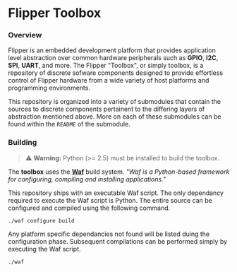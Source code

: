 # Flipper Toolbox

### Overview

Flipper is an embedded development platform that provides application level abstraction over common hardware peripherals such as **GPIO**, **I2C**, **SPI**, **UART**, and more. The Flipper "Toolbox", or simply toolbox, is a repository of discrete sofware components designed to provide effortless control of Flipper hardware from a wide variety of host platforms and programming environments.

This repository is organized into a variety of submodules that contain the sources to discrete components pertainent to the differing layers of abstraction mentioned above. More on each of these submodules can be found within the `README` of the submodule. 

### Building

> ⚠️ **Warning:** Python (>= 2.5) must be installed to build the toolbox.

The **toolbox** uses the [**Waf**](https://github.com/waf-project/waf) build system. *"Waf is a Python-based framework for configuring, compiling and installing applications."*

This repository ships with an executable Waf script. The only dependancy required to execute the Waf script is Python. The entire source can be configured and compiled using the following command.

```
./waf configure build
```

Any platform specific dependancies not found will be listed duing the configuration phase. Subsequent compilations can be performed simply by executing the Waf script.

```
./waf
```